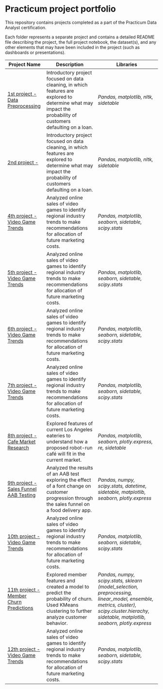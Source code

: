 # Practicum project portfolio

This repository contains projects completed as a part of the Practicum Data Analyst certification.

Each folder represents a separate project and contains a detailed README file describing the project, the full project notebook, the dataset(s), and any other elements that may have been included in the project (such as dashboards or presentations).


| Project Name | Description | Libraries |
|---|---|---|
|[1st project - Data Preprocessing](https://github.com/AviVolah/AviVolah/tree/Practicum/Projects/1st%20Project) | Introductory project focused on data cleaning, in which features are explored to determine what may impact the probability of customers defaulting on a loan.| *Pandas, matplotlib, nltk, sidetable*|
|[2nd project -  ]() | Introductory project focused on data cleaning, in which features are explored to determine what may impact the probability of customers defaulting on a loan.| *Pandas, matplotlib, nltk, sidetable*|
|[4th project - Video Game Trends]() | Analyzed online sales of video games to identify regional industry trends to make recommendations for allocation of future marketing costs.| *Pandas, matplotlib, seaborn, sidetable, scipy.stats*|
|[5th project - Video Game Trends]() | Analyzed online sales of video games to identify regional industry trends to make recommendations for allocation of future marketing costs.| *Pandas, matplotlib, seaborn, sidetable, scipy.stats*|
|[6th project - Video Game Trends]() | Analyzed online sales of video games to identify regional industry trends to make recommendations for allocation of future marketing costs.| *Pandas, matplotlib, seaborn, sidetable, scipy.stats*|
|[7th project - Video Game Trends]() | Analyzed online sales of video games to identify regional industry trends to make recommendations for allocation of future marketing costs.| *Pandas, matplotlib, seaborn, sidetable, scipy.stats*|
|[8th project - Cafe Market Research]() | Explored features of current Los Angeles eateries to understand how a proposed robot-run café will fit in the current market. |*Pandas, matplotlib, seaborn, plotly.express, re, sidetable*|
|[9th project - Sales Funnel AAB Testing]() | Analyzed the results of an AAB test exploring the effect of a font change on customer progression through the sales funnel on a food delivery app. |*Pandas, numpy, scipy.stats, datetime, sidetable, matplotlib, seaborn, plotly.express*|
|[10th project - Video Game Trends]() | Analyzed online sales of video games to identify regional industry trends to make recommendations for allocation of future marketing costs.| *Pandas, matplotlib, seaborn, sidetable, scipy.stats*|
|[11th project - Member Churn Predictions]() | Explored member features and created a model to predict the probability of churn. Used KMeans clustering to further analyze customer behavior. |*Pandas, numpy, scipy.stats, sklearn (model_selection, preprocessing, linear_model, ensemble, metrics, cluster), scipy.cluster.hierachy, sidetable, matplotlib, seaborn, plotly.express*|
|[12th project - Video Game Trends]() | Analyzed online sales of video games to identify regional industry trends to make recommendations for allocation of future marketing costs.| *Pandas, matplotlib, seaborn, sidetable, scipy.stats*|


